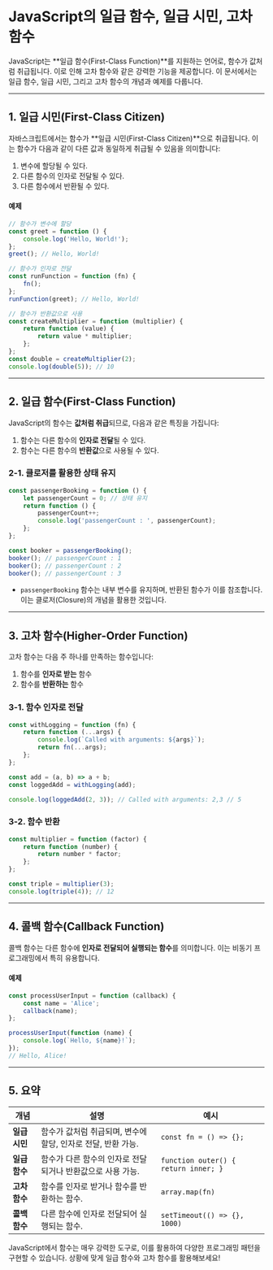 # **JavaScript의 일급 함수, 일급 시민, 고차 함수**

JavaScript는 **일급 함수(First-Class Function)**를 지원하는 언어로, 함수가 값처럼 취급됩니다. 이로 인해 고차 함수와 같은 강력한 기능을 제공합니다. 이 문서에서는 일급 함수, 일급 시민, 그리고 고차 함수의 개념과 예제를 다룹니다.

---

## **1. 일급 시민(First-Class Citizen)**

자바스크립트에서는 함수가 **일급 시민(First-Class Citizen)**으로 취급됩니다.
이는 함수가 다음과 같이 다른 값과 동일하게 취급될 수 있음을 의미합니다:
1. 변수에 할당될 수 있다.
2. 다른 함수의 인자로 전달될 수 있다.
3. 다른 함수에서 반환될 수 있다.

#### **예제**
```javascript
// 함수가 변수에 할당
const greet = function () {
    console.log('Hello, World!');
};
greet(); // Hello, World!

// 함수가 인자로 전달
const runFunction = function (fn) {
    fn();
};
runFunction(greet); // Hello, World!

// 함수가 반환값으로 사용
const createMultiplier = function (multiplier) {
    return function (value) {
        return value * multiplier;
    };
};
const double = createMultiplier(2);
console.log(double(5)); // 10
```
---

## **2. 일급 함수(First-Class Function)**
JavaScript의 함수는 **값처럼 취급**되므로, 다음과 같은 특징을 가집니다:

1. 함수는 다른 함수의 **인자로 전달**될 수 있다.
2. 함수는 다른 함수의 **반환값**으로 사용될 수 있다.

### **2-1. 클로저를 활용한 상태 유지**
```javascript
const passengerBooking = function () {
    let passengerCount = 0; // 상태 유지
    return function () {
        passengerCount++;
        console.log('passengerCount : ', passengerCount);
    };
};

const booker = passengerBooking();
booker(); // passengerCount : 1
booker(); // passengerCount : 2
booker(); // passengerCount : 3
```
- `passengerBooking` 함수는 내부 변수를 유지하며, 반환된 함수가 이를 참조합니다. 이는 클로저(Closure)의 개념을 활용한 것입니다.

---

## **3. 고차 함수(Higher-Order Function)**

고차 함수는 다음 주 하나를 만족하는 함수입니다:
1. 함수를 **인자로 받는** 함수
2. 함수를 **반환하는** 함수

### **3-1. 함수 인자로 전달**
```javascript
const withLogging = function (fn) {
    return function (...args) {
        console.log(`Called with arguments: ${args}`);
        return fn(...args);
    };
};

const add = (a, b) => a + b;
const loggedAdd = withLogging(add);

console.log(loggedAdd(2, 3)); // Called with arguments: 2,3 // 5
```

### **3-2. 함수 반환**
```javascript
const multiplier = function (factor) {
    return function (number) {
        return number * factor;
    };
};

const triple = multiplier(3);
console.log(triple(4)); // 12
```

---

## **4. 콜백 함수(Callback Function)**

콜백 함수는 다른 함수에 **인자로 전달되어 실행되는 함수**를 의미합니다. 이는 비동기 프로그래밍에서 특히 유용합니다.
#### **예제**
```javascript
const processUserInput = function (callback) {
    const name = 'Alice';
    callback(name);
};

processUserInput(function (name) {
    console.log(`Hello, ${name}!`);
});
// Hello, Alice!
```

---

## **5. 요약**

| **개념**          | **설명**                                                                 | **예시**                                        |
|-------------------|------------------------------------------------------------------------|----------------------------------------------|
| **일급 시민**      | 함수가 값처럼 취급되며, 변수에 할당, 인자로 전달, 반환 가능.                     | `const fn = () => {};`                       |
| **일급 함수**      | 함수가 다른 함수의 인자로 전달되거나 반환값으로 사용 가능.                          | `function outer() { return inner; }`         |
| **고차 함수**      | 함수를 인자로 받거나 함수를 반환하는 함수.                                        | `array.map(fn)`                              |
| **콜백 함수**      | 다른 함수에 인자로 전달되어 실행되는 함수.                                        | `setTimeout(() => {}, 1000)`                 |

JavaScript에서 함수는 매우 강력한 도구로, 이를 활용하여 다양한 프로그래밍 패턴을 구현할 수 있습니다. 상황에 맞게 일급 함수와 고차 함수를 활용해보세요!


